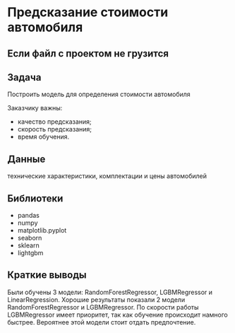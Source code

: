 # Предсказание стоимости автомобиля

## Если файл с проектом не грузится


## Задача

Построить модель для определения стоимости автомобиля

Заказчику важны:

- качество предсказания;
- скорость предсказания;
- время обучения.

## Данные

технические характеристики, комплектации и цены автомобилей

## Библиотеки

- pandas
- numpy
- matplotlib.pyplot
- seaborn
- sklearn
- lightgbm

## Краткие выводы

Были обучены 3 модели: RandomForestRegressor, LGBMRegressor и LinearRegression.
Хорошие результаты показали 2 модели RandomForestRegressor и LGBMRegressor. 
По скорости работы LGBMRegressor имеет приоритет, так как обучение происходит намного быстрее. Вероятнее этой модели стоит отдать предпочтение.

